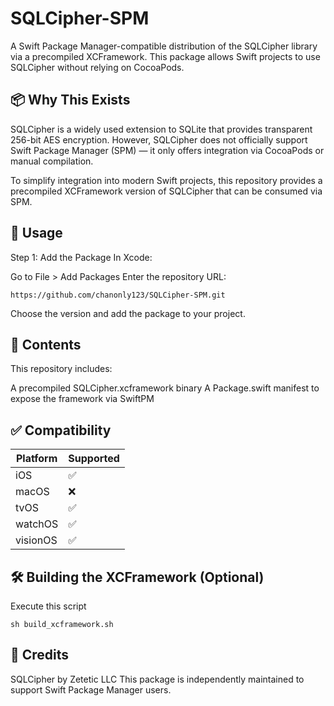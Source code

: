 # SQLCipher-SPM

A Swift Package Manager-compatible distribution of the SQLCipher library via a precompiled XCFramework.
This package allows Swift projects to use SQLCipher without relying on CocoaPods.

## 📦 Why This Exists

SQLCipher is a widely used extension to SQLite that provides transparent 256-bit AES encryption.
However, SQLCipher does not officially support Swift Package Manager (SPM) — it only offers integration via CocoaPods or manual compilation.

To simplify integration into modern Swift projects, this repository provides a precompiled XCFramework version of SQLCipher that can be consumed via SPM.

## 🚀 Usage

Step 1: Add the Package
In Xcode:

Go to File > Add Packages
Enter the repository URL:

```
https://github.com/chanonly123/SQLCipher-SPM.git
```

Choose the version and add the package to your project.

## 📁 Contents

This repository includes:

A precompiled SQLCipher.xcframework binary
A Package.swift manifest to expose the framework via SwiftPM

## ✅ Compatibility

| Platform | Supported     |
| -------- | ------------- |
| iOS      | ✅             |
| macOS    | ❌             |
| tvOS     | ✅             |
| watchOS  | ✅             |
| visionOS | ✅             |

## 🛠 Building the XCFramework (Optional)

Execute this script
```
sh build_xcframework.sh
```

## 🙏 Credits

SQLCipher by Zetetic LLC
This package is independently maintained to support Swift Package Manager users.